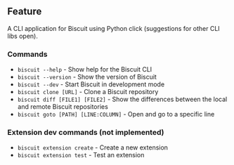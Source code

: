 ## Feature
A CLI application for Biscuit using Python click (suggestions for other CLI libs open). 

### Commands
- `biscuit --help` - Show help for the Biscuit CLI
- `biscuit --version` - Show the version of Biscuit
- `biscuit --dev` - Start Biscuit in development mode
- `biscuit clone [URL]` - Clone a Biscuit repository
- `biscuit diff [FILE1] [FILE2]` - Show the differences between the local and remote Biscuit repositories
- `biscuit goto [PATH] [LINE:COLUMN]` - Open and go to a specific line

### Extension dev commands (not implemented)
- `biscuit extension create` - Create a new extension
- `biscuit extension test` - Test an extension
